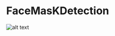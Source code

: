 # FaceMasKDetection
![alt text](https://5.imimg.com/data5/PI/FD/NK/SELLER-5866466/images-500x500.jpg)
